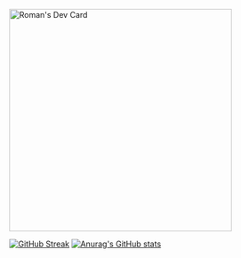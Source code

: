 <a href="https://app.daily.dev/neverFeltAlive"><img src="https://api.daily.dev/devcards/5a014fbe5cee47d2bd0155c7bc65e8f1.png?r=lno" width="400" alt="Roman's Dev Card"/></a>

[![GitHub Streak](https://streak-stats.demolab.com?user=neverFeltAlive&theme=tokyonight-duo)](https://git.io/streak-stats)
[![Anurag's GitHub stats](https://github-readme-stats.vercel.app/api?username=neverFeltAlive)](https://github.com/anuraghazra/github-readme-stats&thime=tokyonight)
<!--
**neverFeltAlive/neverFeltAlive** is a ✨ _special_ ✨ repository because its `README.md` (this file) appears on your GitHub profile.

Here are some ideas to get you started:

- 🔭 I’m currently working on ...
- 🌱 I’m currently learning ...
- 👯 I’m looking to collaborate on ...
- 🤔 I’m looking for help with ...
- 💬 Ask me about ...
- 📫 How to reach me: ...
- 😄 Pronouns: ...
- ⚡ Fun fact: ...
-->
